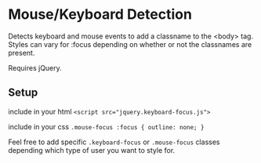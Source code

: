 Mouse/Keyboard Detection
========================

Detects keyboard and mouse events to add a classname to the &lt;body> tag. Styles can vary for :focus depending on whether or not the classnames are present.

Requires jQuery.

Setup
-----

include in your html
`<script src="jquery.keyboard-focus.js">`

include in your css
`.mouse-focus :focus {
	outline: none;
}`

Feel free to add specific `.keyboard-focus` or `.mouse-focus` classes depending which type of user you want to style for.
